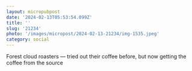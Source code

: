```yaml
---
layout: micropubpost
date: '2024-02-13T05:53:54.099Z'
title: ''
slug: '21234'
photo: '/images/micropost/2024-02-13-21234/img-1535.jpeg'
category: social
---
```

Forest cloud roasters — tried out their coffee before, but now getting the coffee from the source
